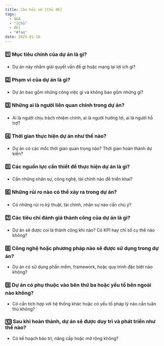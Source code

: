 ```yaml
---
title: Câu hỏi về [Chủ đề]
tags:
  - Q&A
  - "[Chủ"
  - đề]
  - "#faq"
date: 2025-01-18
---
```

### 1️⃣ **Mục tiêu chính của dự án là gì?**

- Dự án này nhằm giải quyết vấn đề gì hoặc mang lại lợi ích gì?

### 2️⃣ **Phạm vi của dự án là gì?**

- Dự án bao gồm những công việc gì và không bao gồm những gì?

### 3️⃣ **Những ai là người liên quan chính trong dự án?**

- Ai là người chịu trách nhiệm chính, ai là người hưởng lợi, ai là người hỗ trợ?

### 4️⃣ **Thời gian thực hiện dự án như thế nào?**

- Dự án có các mốc thời gian quan trọng nào? Thời gian hoàn thành dự kiến?

### 5️⃣ **Các nguồn lực cần thiết để thực hiện dự án là gì?**

- Cần những nhân sự, công nghệ, tài chính nào để triển khai?

### 6️⃣ **Những rủi ro nào có thể xảy ra trong dự án?**

- Có những rủi ro kỹ thuật, tài chính, nhân sự nào cần chú ý?

### 7️⃣ **Các tiêu chí đánh giá thành công của dự án là gì?**

- Dự án sẽ được coi là thành công khi nào? Có KPI hay chỉ số cụ thể nào không?

### 8️⃣ **Công nghệ hoặc phương pháp nào sẽ được sử dụng trong dự án?**

- Dự án có sử dụng phần mềm, framework, hoặc quy trình đặc biệt nào không?

### 9️⃣ **Dự án có phụ thuộc vào bên thứ ba hoặc yếu tố bên ngoài nào không?**

- Có cần tích hợp với hệ thống khác hoặc có yếu tố pháp lý nào cần tuân thủ không?

### 🔟 **Sau khi hoàn thành, dự án sẽ được duy trì và phát triển như thế nào?**

- Có kế hoạch bảo trì, nâng cấp hoặc mở rộng không?


